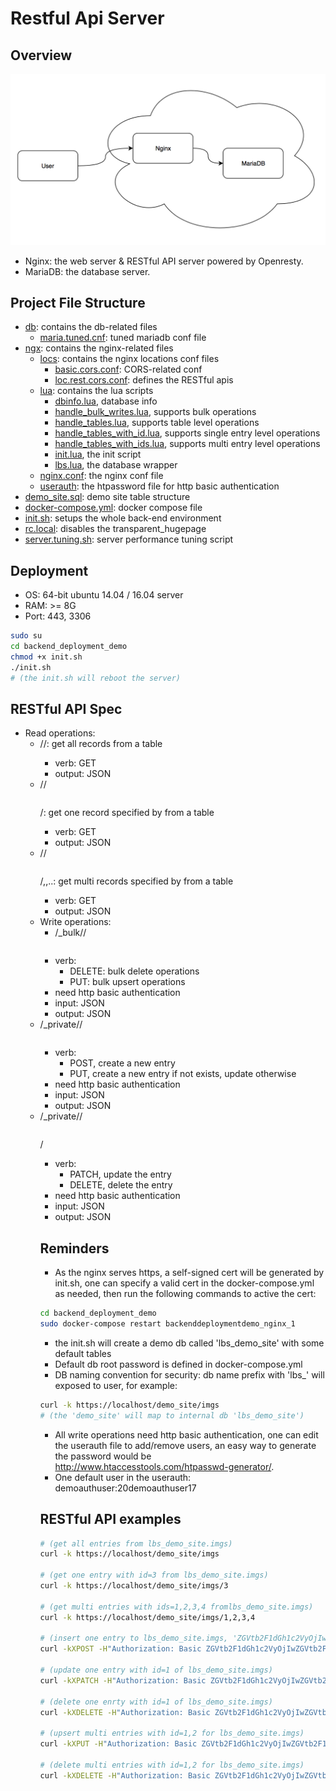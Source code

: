 # Restful Api Server

## Overview
![overview](./pics/overview2.png)
- Nginx: the web server & RESTful API server powered by Openresty.
- MariaDB: the database server.

## Project File Structure
- [db](./db): contains the db-related files
    + [maria.tuned.cnf](./db/maria.tuned.cnf): tuned mariadb conf file
- [ngx](./ngx): contains the nginx-related files
    + [locs](./ngx/locs): contains the nginx locations conf files
        * [basic.cors.conf](./ngx/locs/basic.cors.conf): CORS-related conf
        * [loc.rest.cors.conf](./ngx/locs/loc.rest.cors.conf): defines the RESTful apis
    + [lua](./ngx/lua): contains the lua scripts
        * [dbinfo.lua](./ngx/lua/dbinfo.lua), database info
        * [handle_bulk_writes.lua](./ngx/lua/handle_bulk_writes.lua), supports bulk operations
        * [handle_tables.lua](./ngx/lua/handle_tables.lua), supports table level operations
        * [handle_tables_with_id.lua](./ngx/lua/handle_tables_with_id.lua), supports single entry level operations
        * [handle_tables_with_ids.lua](./ngx/lua/handle_tables_with_ids.lua), supports multi entry level operations
        * [init.lua](./ngx/lua/init.lua), the init script
        * [lbs.lua](./ngx/lua/lbs.lua), the database wrapper
    + [nginx.conf](./ngx/nginx.conf): the nginx conf file
    + [userauth](./ngx/userauth): the htpassword file for http basic authentication
- [demo_site.sql](./demo_site.sql): demo site table structure
- [docker-compose.yml](docker-compose.yml): docker compose file
- [init.sh](./init.sh): setups the whole back-end environment
- [rc.local](./rc.local): disables the transparent_hugepage
- [server.tuning.sh](./server.tuning.sh): server performance tuning script

## Deployment
- OS: 64-bit ubuntu 14.04 / 16.04 server
- RAM: >= 8G
- Port: 443, 3306

```sh
sudo su
cd backend_deployment_demo
chmod +x init.sh
./init.sh
# (the init.sh will reboot the server)
```

## RESTful API Spec
- Read operations:
    + /<db>/<table>: get all records from a table
        * verb: GET
        * output: JSON
    + /<db>/<table>/<id>: get one record specified by <id> from a table
        * verb: GET
        * output: JSON
    + /<db>/<table>/<id>,<id>,..: get multi records specified by <id> from a table
        * verb: GET
        * output: JSON
- Write operations:
    + /_bulk/<db>/<table>
        * verb:
            - DELETE: bulk delete operations
            - PUT: bulk upsert operations
        * need http basic authentication
        * input: JSON
        * output: JSON
    + /_private/<db>/<table>
        * verb:
            - POST, create a new entry
            - PUT, create a new entry if not exists, update otherwise
        * need http basic authentication
        * input: JSON
        * output: JSON
    + /_private/<db>/<table>/<id>
        * verb:
            - PATCH, update the entry
            - DELETE, delete the entry
        * need http basic authentication
        * input: JSON
        * output: JSON

## Reminders
- As the nginx serves https, a self-signed cert will be generated by init.sh, one can specify a valid cert in the docker-compose.yml as needed, then run the following commands to active the cert:

```sh
cd backend_deployment_demo
sudo docker-compose restart backenddeploymentdemo_nginx_1
```

- the init.sh will create a demo db called 'lbs_demo_site' with some default tables
- Default db root password is defined in docker-compose.yml
- DB naming convention for security: db name prefix with 'lbs_' will exposed to user, for example:

```sh
curl -k https://localhost/demo_site/imgs
# (the 'demo_site' will map to internal db 'lbs_demo_site')
```

- All write operations need http basic authentication, one can edit the userauth file to add/remove users, an easy way to generate the password would be http://www.htaccesstools.com/htpasswd-generator/.
- One default user in the userauth: demoauthuser:20demoauthuser17

## RESTful API examples
```sh
# (get all entries from lbs_demo_site.imgs)
curl -k https://localhost/demo_site/imgs

# (get one entry with id=3 from lbs_demo_site.imgs)
curl -k https://localhost/demo_site/imgs/3

# (get multi entries with ids=1,2,3,4 fromlbs_demo_site.imgs)
curl -k https://localhost/demo_site/imgs/1,2,3,4

# (insert one entry to lbs_demo_site.imgs, 'ZGVtb2F1dGh1c2VyOjIwZGVtb2F1dGh1c2VyMTc=' is base64 encoded version of 'demoauthuser:20demoauthuser17')
curl -kXPOST -H"Authorization: Basic ZGVtb2F1dGh1c2VyOjIwZGVtb2F1dGh1c2VyMTc=" https://localhost/_private/demo_site/imgs -d'{"type":"png", "imPath":"1.png"}'

# (update one entry with id=1 of lbs_demo_site.imgs)
curl -kXPATCH -H"Authorization: Basic ZGVtb2F1dGh1c2VyOjIwZGVtb2F1dGh1c2VyMTc=" https://localhost/_private/demo_site/imgs/1 -d'{"type":"png", "imPath":"1.1.png"}'

# (delete one enrty with id=1 of lbs_demo_site.imgs)
curl -kXDELETE -H"Authorization: Basic ZGVtb2F1dGh1c2VyOjIwZGVtb2F1dGh1c2VyMTc=" https://localhost/_private/demo_site/imgs/1

# (upsert multi entries with id=1,2 for lbs_demo_site.imgs)
curl -kXPUT -H"Authorization: Basic ZGVtb2F1dGh1c2VyOjIwZGVtb2F1dGh1c2VyMTc=" https://localhost/_bulk/demo_site/imgs -d'[{"_id":1, "type":"png", "imPath":"1.png"}, {"_id":2, "type":"png", "imPath":"2.png"}]'

# (delete multi entries with id=1,2 for lbs_demo_site.imgs)
curl -kXDELETE -H"Authorization: Basic ZGVtb2F1dGh1c2VyOjIwZGVtb2F1dGh1c2VyMTc=" https://localhost/_bulk/demo_site/imgs -d'[1, 2]'
```
